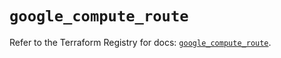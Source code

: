 # `google_compute_route`

Refer to the Terraform Registry for docs: [`google_compute_route`](https://registry.terraform.io/providers/hashicorp/google/6.25.0/docs/resources/compute_route).
